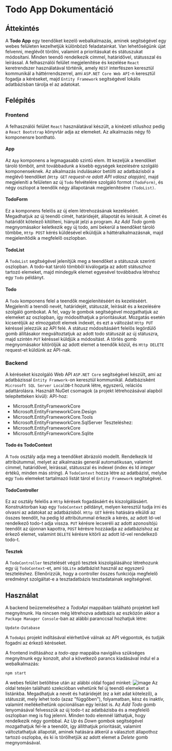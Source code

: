 # Todo App Dokumentáció
## Áttekintés
A **Todo App** egy teendőket kezelő webalkalmazás, aminek segítségével egy webes felületen kezelhetjük különböző feladatainkat. Van lehetőségünk újat felvenni, meglévőt törölni, valamint a prioritásukat és státuszukat módosítani. Minden teendő rendelkezik címmel, határidővel, státusszal és leírással. A felhasználói felület megjelenítése és kezelése `React` keretrendszer használatával történik, amely `REST` interfészen keresztül kommunikál a háttérrendszerrel, ami `ASP.NET Core Web API`-n keresztül fogadja a kéréseket, majd `Entity Framework` segítségével lokális adatbázisban tárolja el az adatokat.
## Felépítés
### Frontend
A felhasználói felület `React` használatával készült, a kinézeti stílushoz pedig a `React Bootstrap` könyvtár adja az elemeket. Az alkalmazás négy fő komponensre bontható.
#### App
Az `App` komponens a legmagasabb szintű elem. Itt kezeljük a teendőket tároló tömböt, amit továbbadunk a kisebb egységek kezelésére szolgáló komponenseknek. Az alkalmazás indulásakor betölti az adatbázisból a meglévő teendőket *(*`Http GET` *request-re adott API válasz alapján)*, majd megjeleníti a felületen az új `Todo` felvételére szolgáló formot `(TodoForm)`, és négy oszlopot a teendők négy állapotának megjelenítésére `(TodoList)`.
#### TodoForm
Ez a komponens felelős az új elem létrehozásának kezeléséért. Megadhatjuk az új teendő címét, határidejét, állapotát és leírását. A címet és határidőt kötelező kitölteni, hiányát jelzi a program. Az *Add Todo* gomb megnyomásakor keletkezik egy új todo, ami bekerül a teendőket tároló tömbbe, `Http POST` kérés küldésével elküldjük a háttéralkalmazásnak, majd megjelenítődik a megfelelő oszlopban.
#### TodoList
A `TodoList` segítségével jelenítjük meg a teendőket a státuszuk szerinti oszlopban. A todo-kat tároló tömbből kiválogatja az adott státuszhoz tartozó elemeket, majd mindegyik elemet egyesével továbbadva létrehoz egy `Todo` példányt.
#### Todo
A `Todo` komponens felel a teendők megjelenítéséért és kezeléséért. Megjeleníti a teendő nevét, határidejét, státuszát, leírását és a kezelésére szolgáló gombokat. A fel, vagy le gombok segítségével mozgathatjuk az elemeket az oszlopban, így módosíthatjuk a prioritásukat. Mozgatás esetén kicseréljük az elmozgatott elemek indexét, és ezt a változást `Http PUT` kéréssel jelezzük az API felé. A státusz módosításáért felelős legördülő gomb állításakor megváltoztatjuk az adott todo státuszát az új státuszra, majd szintén `PUT` kéréssel küldjük a módosítást. A törlés gomb megnyomásakor kitöröljük az adott elemet a teendők közül, és `Http DELETE` request-et küldünk az API-nak.
### Backend
A kéréseket kiszolgáló Web API `ASP.NET Core` segítségével készült, ami az adatbázissal `Entity Framwork`-on keresztül kommunikál. Adatbázisként `Microsoft SQL Server LocalDB`-t hozunk létre, egyszerű, relációs adattárolásra.
Használt NuGet csomagok (a projekt létrehozásával alapból telepítetteken kívül):
API-hoz:
- Microsoft.EntityFrameworkCore
- Microsoft.EntityFrameworkCore.Design
- Microsoft.EntityFrameworkCore.Tools
- Microsoft.EntityFrameworkCore.SqlServer
Teszteléshez:
- Microsoft.EntityFrameworkCore
- Microsoft.EntityFrameworkCore.Sqlite
#### Todo és TodoContext
A `Todo` osztály adja meg a teendőket ábrázoló modellt. Rendelkezik Id attribútummal, melyet az alkalmazás generál automatikusan, valamint címmel, határidővel, leírással, státusszal és indexel (index és Id *integer* értékű, minden más *string*). A `TodoContext` hozza létre az adatbázist, melybe egy `Todo` elemeket tartalmazó listát tárol el `Entity Framework` segítségével.
#### TodoController
Ez az osztály felelős a `Http` kérések fogadásáért és kiszolgálásáért. Konstruktorban kap egy `TodoContext` példányt, melyen keresztül tudja írni és olvasni az adatokat az adatbázisból. `Http GET` kérés hatására elküldi az összes teendőt, ha pedig Id attribútummal érkezik a kérés, az adott Id-vel rendelkező todo-t adja vissza. `PUT` kérésre lecseréli az adott azonosítójú teendőt az újonnan kapottra, `POST` kérésre hozzáadja az adatbázishoz az érkező elemet, valamint `DELETE` kérésre kitörli az adott Id-vel rendelkező todo-t.
#### Tesztek
A `TodoController` tesztelését végző tesztek kiszolgálásához létrehozunk egy új `TodoContext`-et, ami `SQLite` adatbázist használ az egyszerű teszteléshez. Ellenőrizzük, hogy a controller összes funkciója megfelelő eredményt szolgáltat-e a tesztadatbázis tesztadatainak segítségével.
## Használat
A backend beüzemeléséhez a *TodoApi* mappában található projektet kell megnyitnunk. Ha nincsen még létrehozva adatbázis az eszközön akkor a `Package Manager Console`-ban az alábbi paranccsal hozhatjuk létre:
```
Update-Database
```
A `TodoApi` projekt indításával elérhetővé válnak az API végpontok, és tudják fogadni az érkező kéréseket.

A frontend indításához a *todo-app* mappába navigálva szükséges megnyitnunk egy konzolt, ahol a következő parancs kiadásával indul el a webalkalmazás:
```
npm start
```
A webes felület betöltése után az alábbi oldal fogad minket:
![image](https://user-images.githubusercontent.com/90689246/168683608-1abee539-51db-4b80-9b9d-6cffa981a13f.png)
Az oldal tetején található szekcióban vehetünk fel új teendő elemeket a listánkba. Megadhatjuk a nevét és határidejét (ez a két adat kötelező), a státuszát, mely lehet todo (azaz "függőben"), folyamatban, kész és inaktív, valamint mellékelhetünk opcionálisan egy leírást is. Az *Add Todo* gomb lenyomásával felvesszük az új todo-t az adatbázisba és a megfelelő oszlopban meg is fog jelenni. Minden todo elemnél láthatjuk, hogy rendelkezik négy gombbal. Az *Up* és *Down* gombok segítségével mozgathatjuk fel-le a teendőt, így állíthatjuk prioritását, valamint változtathatjuk állapotát, aminek hatására átkerül a választott állapothoz tartozó oszlopba, és ki is törölhetjük az adott elemet a *Delete* gomb megnyomásával.
